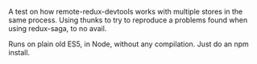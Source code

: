 A test on how remote-redux-devtools works with multiple stores in the same process.  Using thunks to try to reproduce a problems found when using redux-saga, to no avail.

Runs on plain old ES5, in Node, without any compilation.  Just do an npm install.